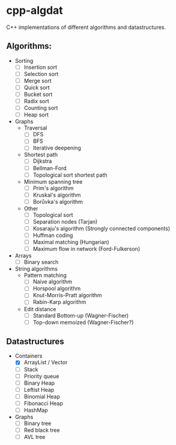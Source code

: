 # cpp-algdat
C++ implementations of different algorithms and datastructures.

## Algorithms:
* Sorting
  - [ ] Insertion sort
  - [ ] Selection sort
  - [ ] Merge sort
  - [ ] Quick sort
  - [ ] Bucket sort
  - [ ] Radix sort
  - [ ] Counting sort
  - [ ] Heap sort

* Graphs
  * Traversal
    - [ ] DFS
    - [ ] BFS
    - [ ] Iterative deepening

  * Shortest path
    - [ ] Dijkstra
    - [ ] Bellman-Ford
    - [ ] Topological sort shortest path

  * Minimum spanning tree
    - [ ] Prim's algorithm
    - [ ] Kruskal's algorithm
    - [ ] Borůvka's algorithm

  * Other
    - [ ]  Topological sort
    - [ ]  Separation nodes (Tarjan)
    - [ ]  Kosaraju's algorithm (Strongly connected components)
    - [ ] Huffman coding
    - [ ] Maximal matching (Hungarian)
    - [ ] Maximum flow in network (Ford-Fulkerson)

* Arrays
  - [ ] Binary search

* String algorithms
    * Pattern matching
        - [ ] Naive algorithm
        - [ ] Horspool algorithm
        - [ ] Knut-Morris-Pratt algorithm
        - [ ] Rabin-Karp algorithm
    * Edit distance
        - [ ] Standard Bottom-up (Wagner-Fischer)
        - [ ] Top-down memoized (Wagner-Fischer?)

## Datastructures
* Containers
  - [x] ArrayList / Vector
  - [ ] Stack
  - [ ] Priority queue
  - [ ] Binary Heap
  - [ ] Leftist Heap
  - [ ] Binomial Heap
  - [ ] Fibonacci Heap
  - [ ] HashMap

* Graphs
  - [ ] Binary tree
  - [ ] Red black tree
  - [ ] AVL tree
